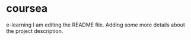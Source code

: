 # coursea
e-learning
I am editing the README file. Adding some more details about the project description.

